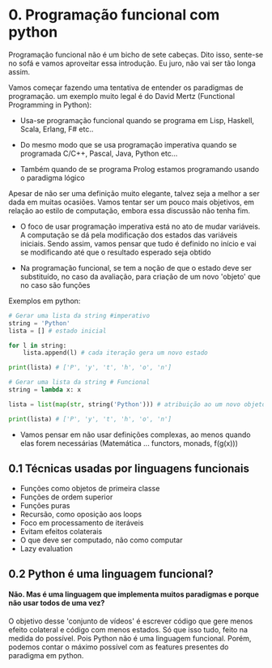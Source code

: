 # 0. Programação funcional com python

Programação funcional não é um bicho de sete cabeças. Dito isso, sente-se no sofá e vamos aproveitar essa introdução. Eu juro, não vai ser tão longa assim.

Vamos começar fazendo uma tentativa de entender os paradigmas de programação. um exemplo muito legal é do David Mertz (Functional Programming in Python):

- Usa-se programação funcional quando se programa em Lisp, Haskell, Scala, Erlang, F# etc..

- Do mesmo modo que se usa programação imperativa quando se programada C/C++, Pascal, Java, Python etc...

- Também quando de se programa Prolog estamos programando usando o paradigma lógico

Apesar de não ser uma definição muito elegante, talvez seja a melhor a ser dada em muitas ocasiões. Vamos tentar ser um pouco mais objetivos, em relação ao estilo de computação, embora essa discussão não tenha fim.

- O foco de usar programação imperativa está no ato de mudar variáveis. A computação se dá pela modificação dos estados das variáveis iniciais. Sendo assim, vamos pensar que tudo é definido no início e vai se modificando até que o resultado esperado seja obtido

- Na programação funcional, se tem a noção de que o estado deve ser substituído, no caso da avaliação, para criação de um novo 'objeto' que no caso são funções

Exemplos em python:

```Python
# Gerar uma lista da string #imperativo
string = 'Python'
lista = [] # estado inicial

for l in string:
    lista.append(l) # cada iteração gera um novo estado

print(lista) # ['P', 'y', 't', 'h', 'o', 'n']
```

```Python
# Gerar uma lista da string # Funcional
string = lambda x: x

lista = list(map(str, string('Python'))) # atribuição ao um novo objeto

print(lista) # ['P', 'y', 't', 'h', 'o', 'n']
```

- Vamos pensar em não usar definições complexas, ao menos quando elas forem necessárias (Matemática ... functors, monads, f(g(x)))

## 0.1 Técnicas usadas por linguagens funcionais

- Funções como objetos de primeira classe
- Funções de ordem superior
- Funções puras
- Recursão, como oposição aos loops
- Foco em processamento de iteráveis
- Evitam efeitos colaterais
- O que deve ser computado, não como computar
- Lazy evaluation

## 0.2 Python é uma linguagem funcional?

#### Não. Mas é uma linguagem que implementa muitos paradigmas e porque não usar todos de uma vez?

O objetivo desse 'conjunto de vídeos' é escrever código que gere menos efeito colateral e código com menos estados. Só que isso tudo, feito na medida do possível. Pois Python não é uma linguagem funcional. Porém, podemos contar o máximo possível com as features presentes do paradigma em python.
